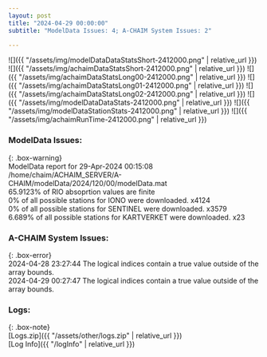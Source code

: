 ```yaml
---
layout: post
title: "2024-04-29 00:00:00"
subtitle: "ModelData Issues: 4; A-CHAIM System Issues: 2"

---
```


![]({{ "/assets/img/modelDataDataStatsShort-2412000.png" | relative_url }})
![]({{ "/assets/img/achaimDataStatsShort-2412000.png" | relative_url }})
![]({{ "/assets/img/achaimDataStatsLong00-2412000.png" | relative_url }})
![]({{ "/assets/img/achaimDataStatsLong01-2412000.png" | relative_url }})
![]({{ "/assets/img/achaimDataStatsLong02-2412000.png" | relative_url }})
![]({{ "/assets/img/modelDataDataStats-2412000.png" | relative_url }})
![]({{ "/assets/img/modelDataStationStats-2412000.png" | relative_url }})
![]({{ "/assets/img/achaimRunTime-2412000.png" | relative_url }})


### ModelData Issues:  
  
{: .box-warning}  
 ModelData report for 29-Apr-2024 00:15:08   
 /home/chaim/ACHAIM_SERVER/A-CHAIM/modelData/2024/120/00/modelData.mat   
 65.9123% of RIO absoprtion values are finite   
 0% of all possible stations for IONO were downloaded. x4124   
 0% of all possible stations for SENTINEL were downloaded. x3579   
 6.689% of all possible stations for KARTVERKET were downloaded. x23   
  
### A-CHAIM System Issues:  
  
{: .box-error}  
2024-04-28 23:27:44 The logical indices contain a true value outside of the array bounds.  
2024-04-29 00:27:47 The logical indices contain a true value outside of the array bounds.  

### Logs:  
  
{: .box-note}  
[Logs.zip]({{ "/assets/other/logs.zip" | relative_url }})  
[Log Info]({{ "/logInfo" | relative_url }})  
